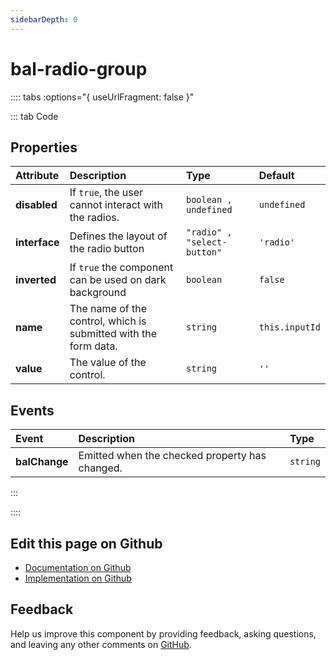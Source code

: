 ```yaml
---
sidebarDepth: 0
---
```



# bal-radio-group




<!-- docs:child of bal-radio -->

:::: tabs :options="{ useUrlFragment: false }"

::: tab Code

## Properties


| Attribute     | Description                                                     | Type                        | Default        |
| :------------ | :-------------------------------------------------------------- | :-------------------------- | :------------- |
| **disabled**  | If `true`, the user cannot interact with the radios.            | `boolean , undefined`       | `undefined`    |
| **interface** | Defines the layout of the radio button                          | `"radio" , "select-button"` | `'radio'`      |
| **inverted**  | If `true` the component can be used on dark background          | `boolean`                   | `false`        |
| **name**      | The name of the control, which is submitted with the form data. | `string`                    | `this.inputId` |
| **value**     | The value of the control.                                       | `string`                    | `''`           |

## Events


| Event         | Description                                    | Type     |
| :------------ | :--------------------------------------------- | :------- |
| **balChange** | Emitted when the checked property has changed. | `string` |


:::


::::

## Edit this page on Github

* [Documentation on Github](https://github.com/baloise/design-system/blob/master/docs/src/components/components/bal-radio-group.md)
* [Implementation on Github](https://github.com/baloise/design-system/blob/master/packages/components/src/components/bal-radio-group)

## Feedback

Help us improve this component by providing feedback, asking questions, and leaving any other comments on [GitHub](https://github.com/baloise/design-system/issues/new).

